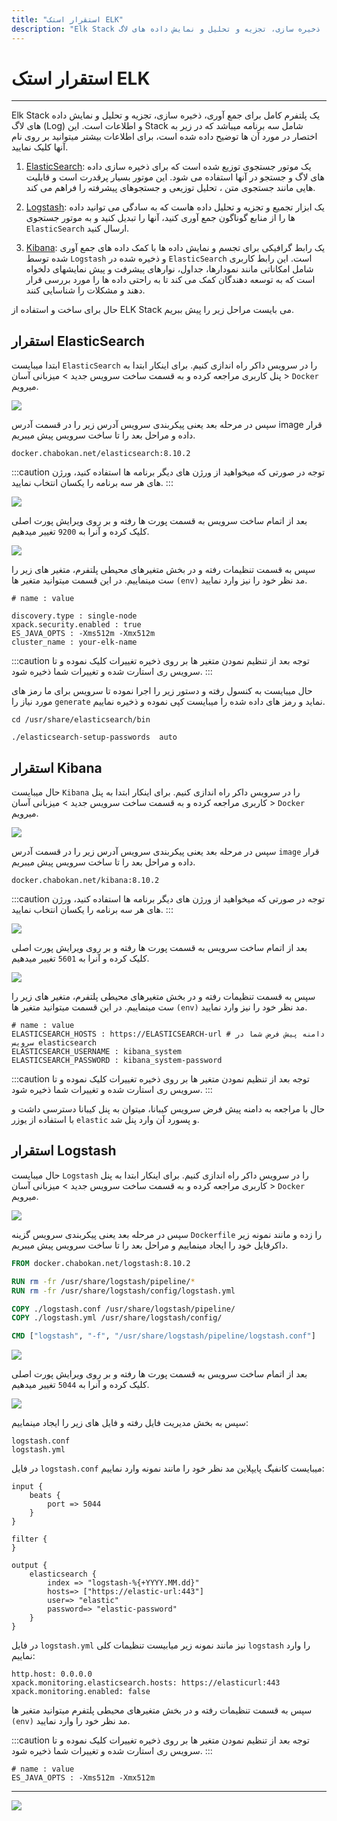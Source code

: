 ```yaml
---
title: "استقرار استک ELK"
description: "Elk Stack یک پلتفرم کامل برای جمع آوری، ذخیره سازی، تجزیه و تحلیل و نمایش داده های لاگ (Log) و اطلاعات است. این Stack شامل سه برنامه میباشد"
---
```


# استقرار استک ELK
---

Elk Stack یک پلتفرم کامل برای جمع آوری، ذخیره سازی، تجزیه و تحلیل و نمایش داده های لاگ (Log) و اطلاعات است. این Stack شامل سه برنامه میباشد که در زیر به اختصار در مورد آن ها توضیح داده شده است، برای اطلاعات بیشتر میتوانید بر روی نام آنها کلیک نمایید.

1. [ElasticSearch](https://chabokan.net/services/elasticSearch/): یک موتور جستجوی توزیع شده است که برای ذخیره سازی داده های لاگ و جستجو در آنها استفاده می شود. این موتور بسیار پرقدرت است و قابلیت هایی مانند جستجوی متن ، تحلیل توزیعی و جستجوهای پیشرفته را فراهم می کند.

2. [Logstash](https://chabokan.net/services/logstash/): یک ابزار تجمیع و تجزیه و تحلیل داده هاست که به سادگی می توانید داده ها را از منابع گوناگون جمع آوری کنید، آنها را تبدیل کنید و به موتور جستجوی `ElasticSearch` ارسال کنید.

3. [Kibana](https://chabokan.net/services/kibana/): یک رابط گرافیکی برای تجسم و نمایش داده ها با کمک داده های جمع آوری شده توسط `Logstash` و ذخیره شده در `ElasticSearch` است. این رابط کاربری شامل امکاناتی مانند نمودارها، جداول، نوارهای پیشرفت و پیش نمایشهای دلخواه است که به توسعه دهندگان کمک می کند تا به راحتی داده ها را مورد بررسی قرار دهند و مشکلات را شناسایی کنند.

حال برای ساخت و استفاده از ELK Stack می بایست مراحل زیر را پیش ببریم.


## استقرار ElasticSearch

ابتدا میبایست `ElasticSearch` را در سرویس داکر راه اندازی کنیم. برای اینکار ابتدا به پنل کاربری مراجعه کرده و به قسمت ساخت سرویس جدید > میزبانی آسان > `Docker` میرویم.

![](https://s1.chabokan.net/docs/images/elk-elasticsearch-2.jpg)

سپس در مرحله بعد یعنی پیکربندی سرویس آدرس زیر را در قسمت آدرس image قرار داده و مراحل بعد را تا ساخت سرویس پیش میبریم.


```shell
docker.chabokan.net/elasticsearch:8.10.2
```

:::caution توجه
در صورتی که میخواهید از ورژن های دیگر برنامه ها استفاده کنید، ورژن های هر سه برنامه را یکسان انتخاب نمایید.
:::

![](https://s1.chabokan.net/docs/images/elk-elasticsearch-1.jpg)


بعد از اتمام ساخت سرویس به قسمت پورت ها رفته و بر روی ویرایش پورت اصلی کلیک کرده و آنرا به `9200` تغییر میدهیم.

![](https://s1.chabokan.net/docs/images/elasticsearch-port.png)

سپس به قسمت تنظیمات رفته و در بخش  متغیرهای محیطی پلتفرم، متغیر های زیر را ست مینماییم. در این قسمت میتوانید متغیر ها `(env)` مد نظر خود را نیز وارد نمایید.

```properties
# name : value

discovery.type : single-node
xpack.security.enabled : true
ES_JAVA_OPTS : -Xms512m -Xmx512m
cluster_name : your-elk-name
```

:::caution توجه
بعد از تنظیم نمودن متغیر ها بر روی ذخیره تغییرات کلیک نموده و تا سرویس ری استارت شده و تغییرات شما ذخیره شود.
:::

حال میبایست به کنسول رفته و دستور زیر را اجرا نموده تا سرویس برای ما رمز های مورد نیاز را `generate` نماید و رمز های داده شده را میبایست کپی نموده و ذخیره نماییم.


```shell
cd /usr/share/elasticsearch/bin

./elasticsearch-setup-passwords  auto
```

## استقرار Kibana

حال میبایست `Kibana` را در سرویس داکر راه اندازی کنیم. برای اینکار ابتدا به پنل کاربری مراجعه کرده و به قسمت ساخت سرویس جدید > میزبانی آسان > `Docker` میرویم.

![](https://s1.chabokan.net/docs/images/elk-elasticsearch-2.jpg)

سپس در مرحله بعد یعنی پیکربندی سرویس آدرس زیر را در قسمت آدرس `image` قرار داده و مراحل بعد را تا ساخت سرویس پیش میبریم.

```shell
docker.chabokan.net/kibana:8.10.2
```

:::caution توجه
در صورتی که میخواهید از ورژن های دیگر برنامه ها استفاده کنید، ورژن های هر سه برنامه را یکسان انتخاب نمایید.
:::

![](https://s1.chabokan.net/docs/images/elk-kibana-1.jpg)


بعد از اتمام ساخت سرویس به قسمت پورت ها رفته و بر روی ویرایش پورت اصلی کلیک کرده و آنرا به `5601` تغییر میدهیم.

![](https://s1.chabokan.net/docs/images/kibana-port.jpg)

سپس به قسمت تنظیمات رفته و در بخش  متغیرهای محیطی پلتفرم، متغیر های زیر را ست مینماییم. در این قسمت میتوانید متغیر ها `(env)` مد نظر خود را نیز وارد نمایید.

```properties
# name : value
ELASTICSEARCH_HOSTS : https://ELASTICSEARCH-url # دامنه پیش فرض شما در سرویس elasticsearch
ELASTICSEARCH_USERNAME : kibana_system
ELASTICSEARCH_PASSWORD : kibana_system-password
```

:::caution توجه
بعد از تنظیم نمودن متغیر ها بر روی ذخیره تغییرات کلیک نموده و تا سرویس ری استارت شده و تغییرات شما ذخیره شود.
:::

حال با مراجعه به دامنه پیش فرض سرویس کیبانا، میتوان به پنل کیبانا دسترسی داشت و با استفاده از یوزر `elastic` و پسورد آن وارد پنل شد.

## استقرار Logstash


حال میبایست `Logstash` را در سرویس داکر راه اندازی کنیم. برای اینکار ابتدا به پنل کاربری مراجعه کرده و به قسمت ساخت سرویس جدید > میزبانی آسان > `Docker` میرویم.

![](https://s1.chabokan.net/docs/images/elk-elasticsearch-2.jpg)

سپس در مرحله بعد یعنی پیکربندی سرویس گزینه `Dockerfile` را زده و مانند نمونه زیر داکرفایل خود را ایجاد مینماییم و مراحل بعد را تا ساخت سرویس پیش میبریم.

```dockerfile
FROM docker.chabokan.net/logstash:8.10.2

RUN rm -fr /usr/share/logstash/pipeline/*
RUN rm -fr /usr/share/logstash/config/logstash.yml

COPY ./logstash.conf /usr/share/logstash/pipeline/
COPY ./logstash.yml /usr/share/logstash/config/

CMD ["logstash", "-f", "/usr/share/logstash/pipeline/logstash.conf"]
```

![](https://s1.chabokan.net/docs/images/logstash-dockerfile.jpg)



بعد از اتمام ساخت سرویس به قسمت پورت ها رفته و بر روی ویرایش پورت اصلی کلیک کرده و آنرا به `5044` تغییر میدهیم.

![](https://s1.chabokan.net/docs/images/port-logstash.png)


سپس به بخش مدیریت فایل رفته و فایل های زیر را ایجاد مینماییم:

```shell
logstash.conf
logstash.yml
```
در فایل `logstash.conf` میبایست کانفیگ پایپلاین مد نظر  خود را مانند نمونه وارد نماییم:

```nginx
input {
    beats {
	    port => 5044
    }
}

filter {
}

output {
    elasticsearch {
        index => "logstash-%{+YYYY.MM.dd}"
        hosts=> ["https://elastic-url:443"]
        user=> "elastic"
        password=> "elastic-password"
	}
}
```

در فایل `logstash.yml` نیز مانند نمونه زیر میابیست تنظیمات کلی `logstash` را وارد نماییم:

```properties
http.host: 0.0.0.0
xpack.monitoring.elasticsearch.hosts: https://elasticurl:443
xpack.monitoring.enabled: false
```

سپس به قسمت تنظیمات رفته و در بخش  متغیرهای محیطی پلتفرم میتوانید متغیر ها `(env)` مد نظر خود را وارد نمایید.

:::caution توجه
بعد از تنظیم نمودن متغیر ها بر روی ذخیره تغییرات کلیک نموده و تا سرویس ری استارت شده و تغییرات شما ذخیره شود.
:::

```properties
# name : value
ES_JAVA_OPTS : -Xms512m -Xmx512m
```

---
<a href="https://hub.chabokan.net/fa/services/create/docker" ><img src="https://s1.chabokan.net/docs/images/elkstack-banner.png" /></a>